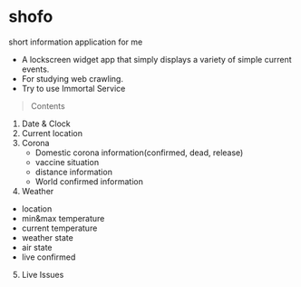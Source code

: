 # shofo
short information application for me

- A lockscreen widget app that simply displays a variety of simple current events.
- For studying web crawling.
- Try to use Immortal Service

> Contents
1. Date & Clock
2. Current location
3. Corona
    - Domestic corona information(confirmed, dead, release)
    - vaccine situation
    - distance information
    - World confirmed information
4. Weather
 - location
 - min&max temperature
 - current temperature
 - weather state
 - air state
 - live confirmed
5. Live Issues
